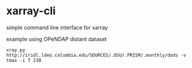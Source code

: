 # xarray-cli
simple command line interface for xarray

example using OPeNDAP distant dataset

```xray.py http://iridl.ldeo.columbia.edu/SOURCES/.OSU/.PRISM/.monthly/dods -v tmax -i T 230```
